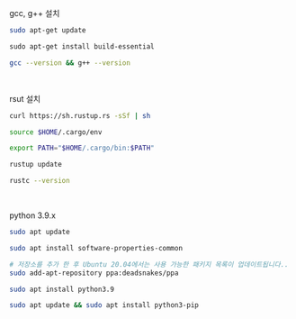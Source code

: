 gcc, g++ 설치

``` bash
sudo apt-get update

sudo apt-get install build-essential

gcc --version && g++ --version
```

</br>

rsut 설치

``` bash
curl https://sh.rustup.rs -sSf | sh

source $HOME/.cargo/env

export PATH="$HOME/.cargo/bin:$PATH"

rustup update

rustc --version

```

</br>

python 3.9.x

``` bash
sudo apt update

sudo apt install software-properties-common

# 저장소를 추가 한 후 Ubuntu 20.04에서는 사용 가능한 패키지 목록이 업데이트됩니다.. 저장소가 활성화되고 모든 것이 업데이트되면 다음 단계로 진행할 수 있습니다.
sudo add-apt-repository ppa:deadsnakes/ppa

sudo apt install python3.9

sudo apt update && sudo apt install python3-pip
```
